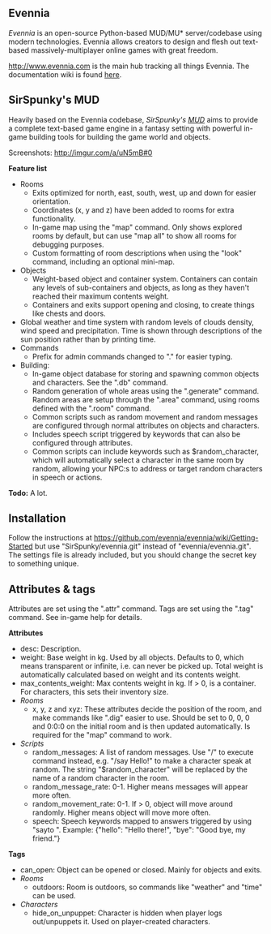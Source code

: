 Evennia
-----------------------
*Evennia* is an open-source Python-based MUD/MU\* server/codebase using modern technologies. Evennia allows creators to design and flesh out text-based massively-multiplayer online games with great freedom.

http://www.evennia.com is the main hub tracking all things Evennia. The documentation wiki is found [here](https://github.com/evennia/evennia/wiki).

SirSpunky's MUD
-----------------------
Heavily based on the Evennia codebase, *SirSpunky's [MUD](http://en.wikipedia.org/wiki/MUD)* aims to provide a complete text-based game engine in a fantasy setting with powerful in-game building tools for building the game world and objects.

Screenshots: http://imgur.com/a/uN5mB#0

**Feature list**
* Rooms
    * Exits optimized for north, east, south, west, up and down for easier orientation.
    * Coordinates (x, y and z) have been added to rooms for extra functionality.
    * In-game map using the "map" command. Only shows explored rooms by default, but can use "map all" to show all rooms for debugging purposes.
    * Custom formatting of room descriptions when using the "look" command, including an optional mini-map.
* Objects
    * Weight-based object and container system. Containers can contain any levels of sub-containers and objects, as long as they haven't reached their maximum contents weight.
    * Containers and exits support opening and closing, to create things like chests and doors.
* Global weather and time system with random levels of clouds density, wind speed and precipitation. Time is shown through descriptions of the sun position rather than by printing time.
* Commands
    * Prefix for admin commands changed to "." for easier typing.
* Building:
    * In-game object database for storing and spawning common objects and characters. See the ".db" command.
    * Random generation of whole areas using the ".generate" command. Random areas are setup through the ".area" command, using rooms defined with the ".room" command.
    * Common scripts such as random movement and random messages are configured through normal attributes on objects and characters.
    * Includes speech script triggered by keywords that can also be configured through attributes.
    * Common scripts can include keywords such as $random_character, which will automatically select a character in the same room by random, allowing your NPC:s to address or target random characters in speech or actions.

**Todo:** A lot.

Installation
-----------------------
Follow the instructions at https://github.com/evennia/evennia/wiki/Getting-Started but use "SirSpunky/evennia.git" instead of "evennia/evennia.git". The settings file is already included, but you should change the secret key to something unique.

Attributes & tags
-----------------------
Attributes are set using the ".attr" command. Tags are set using the ".tag" command. See in-game help for details.

**Attributes**
* desc: Description.
* weight: Base weight in kg. Used by all objects. Defaults to 0, which means transparent or infinite, i.e. can never be picked up. Total weight is automatically calculated based on weight and its contents weight.
* max_contents_weight: Max contents weight in kg. If > 0, is a container. For characters, this sets their inventory size.
* *Rooms*
    * x, y, z and xyz: These attributes decide the position of the room, and make commands like ".dig" easier to use. Should be set to 0, 0, 0 and 0:0:0 on the initial room and is then updated automatically. Is required for the "map" command to work.
* *Scripts*
    * random_messages: A list of random messages. Use "/" to execute command instead, e.g. "/say Hello!" to make a character speak at random. The string "$random_character" will be replaced by the name of a random character in the room.
    * random_message_rate: 0-1. Higher means messages will appear more often.
    * random_movement_rate: 0-1. If > 0, object will move around randomly. Higher means object will move more often.
    * speech: Speech keywords mapped to answers triggered by using "sayto <character> <keyword>". Example: {"hello": "Hello there!", "bye": "Good bye, my friend."}

**Tags**
* can_open: Object can be opened or closed. Mainly for objects and exits.
* *Rooms*
    * outdoors: Room is outdoors, so commands like "weather" and "time" can be used.
* *Characters*
    * hide_on_unpuppet: Character is hidden when player logs out/unpuppets it. Used on player-created characters.
